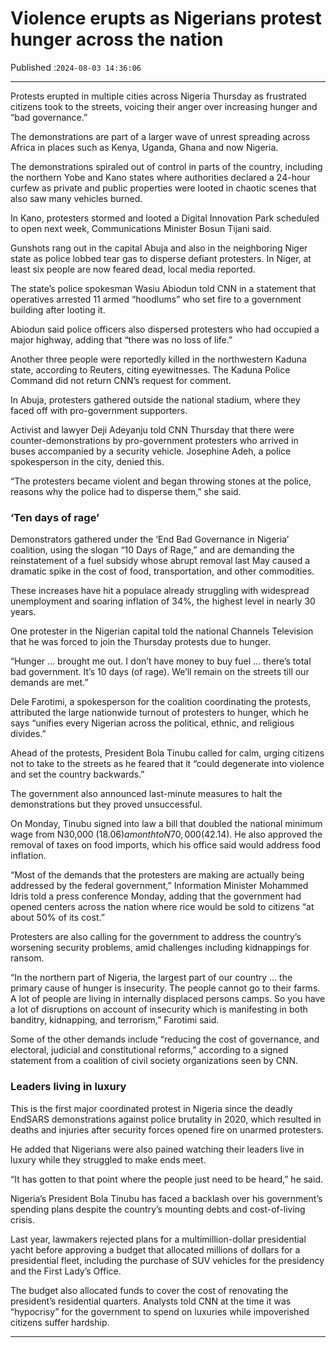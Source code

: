 # Violence erupts as Nigerians protest hunger across the nation

Published :`2024-08-03 14:36:06`

---

Protests erupted in multiple cities across Nigeria Thursday as frustrated citizens took to the streets, voicing their anger over increasing hunger and “bad governance.”

The demonstrations are part of a larger wave of unrest spreading across Africa in places such as Kenya, Uganda, Ghana and now Nigeria.

The demonstrations spiraled out of control in parts of the country, including the northern Yobe and Kano states where authorities declared a 24-hour curfew as private and public properties were looted in chaotic scenes that also saw many vehicles burned.

In Kano, protesters stormed and looted a Digital Innovation Park scheduled to open next week, Communications Minister Bosun Tijani said.

Gunshots rang out in the capital Abuja and also in the neighboring Niger state as police lobbed tear gas to disperse defiant protesters. In Niger, at least six people are now feared dead, local media reported.

The state’s police spokesman Wasiu Abiodun told CNN in a statement that operatives arrested 11 armed “hoodlums” who set fire to a government building after looting it.

Abiodun said police officers also dispersed protesters who had occupied a major highway, adding that “there was no loss of life.”

Another three people were reportedly killed in the northwestern Kaduna state, according to Reuters, citing eyewitnesses. The Kaduna Police Command did not return CNN’s request for comment.

In Abuja, protesters gathered outside the national stadium, where they faced off with pro-government supporters.

Activist and lawyer Deji Adeyanju told CNN Thursday that there were counter-demonstrations by pro-government protesters who arrived in buses accompanied by a security vehicle. Josephine Adeh, a police spokesperson in the city, denied this.

“The protesters became violent and began throwing stones at the police, reasons why the police had to disperse them,” she said.

### ‘Ten days of rage’

Demonstrators gathered under the ‘End Bad Governance in Nigeria’ coalition, using the slogan “10 Days of Rage,” and are demanding the reinstatement of a fuel subsidy whose abrupt removal last May caused a dramatic spike in the cost of food, transportation, and other commodities.

These increases have hit a populace already struggling with widespread unemployment and soaring inflation of 34%, the highest level in nearly 30 years.

One protester in the Nigerian capital told the national Channels Television that he was forced to join the Thursday protests due to hunger.

“Hunger … brought me out. I don’t have money to buy fuel … there’s total bad government. It’s 10 days (of rage). We’ll remain on the streets till our demands are met.”

Dele Farotimi, a spokesperson for the coalition coordinating the protests, attributed the large nationwide turnout of protesters to hunger, which he says “unifies every Nigerian across the political, ethnic, and religious divides.”

Ahead of the protests, President Bola Tinubu called for calm, urging citizens not to take to the streets as he feared that it “could degenerate into violence and set the country backwards.”

The government also announced last-minute measures to halt the demonstrations but they proved unsuccessful.

On Monday, Tinubu signed into law a bill that doubled the national minimum wage from N30,000 ($18.06) a month to N70,000 ($42.14). He also approved the removal of taxes on food imports, which his office said would address food inflation.

“Most of the demands that the protesters are making are actually being addressed by the federal government,” Information Minister Mohammed Idris told a press conference Monday, adding that the government had opened centers across the nation where rice would be sold to citizens “at about 50% of its cost.”

Protesters are also calling for the government to address the country’s worsening security problems, amid challenges including kidnappings for ransom.

“In the northern part of Nigeria, the largest part of our country … the primary cause of hunger is insecurity. The people cannot go to their farms. A lot of people are living in internally displaced persons camps. So you have a lot of disruptions on account of insecurity which is manifesting in both banditry, kidnapping, and terrorism,” Farotimi said.

Some of the other demands include “reducing the cost of governance, and electoral, judicial and constitutional reforms,” according to a signed statement from a coalition of civil society organizations seen by CNN.

### Leaders living in luxury

This is the first major coordinated protest in Nigeria since the deadly EndSARS demonstrations against police brutality in 2020, which resulted in deaths and injuries after security forces opened fire on unarmed protesters.

He added that Nigerians were also pained watching their leaders live in luxury while they struggled to make ends meet.

“It has gotten to that point where the people just need to be heard,” he said.

Nigeria’s President Bola Tinubu has faced a backlash over his government’s spending plans despite the country’s mounting debts and cost-of-living crisis.

Last year, lawmakers rejected plans for a multimillion-dollar presidential yacht before approving a budget that allocated millions of dollars for a presidential fleet, including the purchase of SUV vehicles for the presidency and the First Lady’s Office.

The budget also allocated funds to cover the cost of renovating the president’s residential quarters. Analysts told CNN at the time it was “hypocrisy” for the government to spend on luxuries while impoverished citizens suffer hardship.

---

